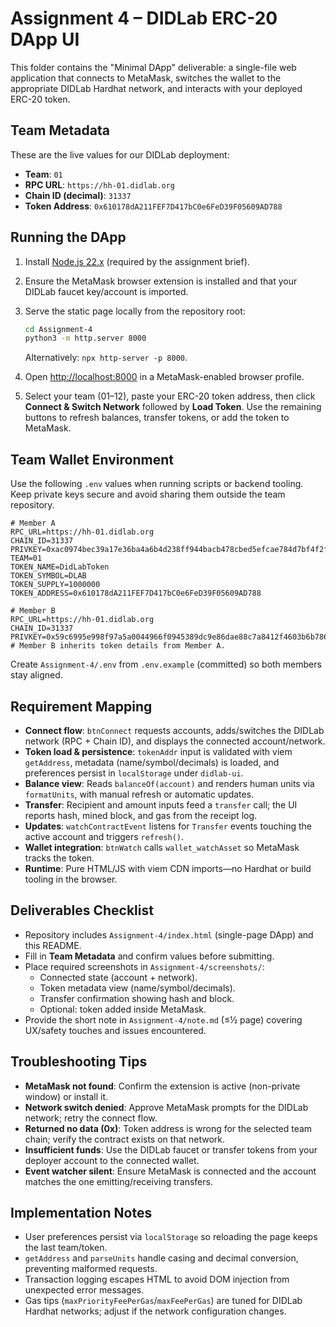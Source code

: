 # Assignment 4 – DIDLab ERC-20 DApp UI

This folder contains the "Minimal DApp" deliverable: a single-file web application that connects to MetaMask, switches the wallet to the appropriate DIDLab Hardhat network, and interacts with your deployed ERC-20 token.

## Team Metadata

These are the live values for our DIDLab deployment:

- **Team**: `01`
- **RPC URL**: `https://hh-01.didlab.org`
- **Chain ID (decimal)**: `31337`
- **Token Address**: `0x610178dA211FEF7D417bC0e6FeD39F05609AD788`

## Running the DApp

1. Install [Node.js 22.x](https://nodejs.org/) (required by the assignment brief).
2. Ensure the MetaMask browser extension is installed and that your DIDLab faucet key/account is imported.
3. Serve the static page locally from the repository root:

   ```bash
   cd Assignment-4
   python3 -m http.server 8000
   ```

   Alternatively: `npx http-server -p 8000`.
4. Open [http://localhost:8000](http://localhost:8000) in a MetaMask-enabled browser profile.
5. Select your team (01–12), paste your ERC-20 token address, then click **Connect & Switch Network** followed by **Load Token**. Use the remaining buttons to refresh balances, transfer tokens, or add the token to MetaMask.

## Team Wallet Environment

Use the following `.env` values when running scripts or backend tooling. Keep private keys secure and avoid sharing them outside the team repository.

```env
# Member A
RPC_URL=https://hh-01.didlab.org
CHAIN_ID=31337
PRIVKEY=0xac0974bec39a17e36ba4a6b4d238ff944bacb478cbed5efcae784d7bf4f2ff80
TEAM=01
TOKEN_NAME=DidLabToken
TOKEN_SYMBOL=DLAB
TOKEN_SUPPLY=1000000
TOKEN_ADDRESS=0x610178dA211FEF7D417bC0e6FeD39F05609AD788

# Member B
RPC_URL=https://hh-01.didlab.org
CHAIN_ID=31337
PRIVKEY=0x59c6995e998f97a5a0044966f0945389dc9e86dae88c7a8412f4603b6b78690d
# Member B inherits token details from Member A.
```

Create `Assignment-4/.env` from `.env.example` (committed) so both members stay aligned.

## Requirement Mapping

- **Connect flow**: `btnConnect` requests accounts, adds/switches the DIDLab network (RPC + Chain ID), and displays the connected account/network.
- **Token load & persistence**: `tokenAddr` input is validated with viem `getAddress`, metadata (name/symbol/decimals) is loaded, and preferences persist in `localStorage` under `didlab-ui`.
- **Balance view**: Reads `balanceOf(account)` and renders human units via `formatUnits`, with manual refresh or automatic updates.
- **Transfer**: Recipient and amount inputs feed a `transfer` call; the UI reports hash, mined block, and gas from the receipt log.
- **Updates**: `watchContractEvent` listens for `Transfer` events touching the active account and triggers `refresh()`.
- **Wallet integration**: `btnWatch` calls `wallet_watchAsset` so MetaMask tracks the token.
- **Runtime**: Pure HTML/JS with viem CDN imports—no Hardhat or build tooling in the browser.

## Deliverables Checklist

- Repository includes `Assignment-4/index.html` (single-page DApp) and this README.
- Fill in **Team Metadata** and confirm values before submitting.
- Place required screenshots in `Assignment-4/screenshots/`:
  - Connected state (account + network).
  - Token metadata view (name/symbol/decimals).
  - Transfer confirmation showing hash and block.
  - Optional: token added inside MetaMask.
- Provide the short note in `Assignment-4/note.md` (≤½ page) covering UX/safety touches and issues encountered.

## Troubleshooting Tips

- **MetaMask not found**: Confirm the extension is active (non-private window) or install it.
- **Network switch denied**: Approve MetaMask prompts for the DIDLab network; retry the connect flow.
- **Returned no data (0x)**: Token address is wrong for the selected team chain; verify the contract exists on that network.
- **Insufficient funds**: Use the DIDLab faucet or transfer tokens from your deployer account to the connected wallet.
- **Event watcher silent**: Ensure MetaMask is connected and the account matches the one emitting/receiving transfers.

## Implementation Notes

- User preferences persist via `localStorage` so reloading the page keeps the last team/token.
- `getAddress` and `parseUnits` handle casing and decimal conversion, preventing malformed requests.
- Transaction logging escapes HTML to avoid DOM injection from unexpected error messages.
- Gas tips (`maxPriorityFeePerGas`/`maxFeePerGas`) are tuned for DIDLab Hardhat networks; adjust if the network configuration changes.
